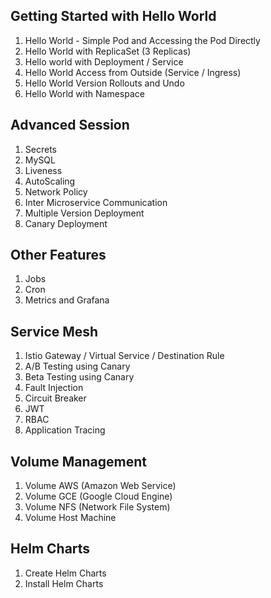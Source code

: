 ## Getting Started with Hello World

1. Hello World - Simple Pod and Accessing the Pod Directly
2. Hello World with ReplicaSet (3 Replicas)
3. Hello world with Deployment / Service
4. Hello World Access from Outside (Service / Ingress)
5. Hello World Version Rollouts and Undo
6. Hello World with Namespace

## Advanced Session

1. Secrets
2. MySQL
3. Liveness
4. AutoScaling
5. Network Policy
6. Inter Microservice Communication
7. Multiple Version Deployment
8. Canary Deployment

## Other Features

1. Jobs
2. Cron
3. Metrics and Grafana

## Service Mesh

1. Istio Gateway / Virtual Service / Destination Rule
2. A/B Testing  using Canary
3. Beta Testing  using Canary
4. Fault Injection
5. Circuit Breaker
6. JWT
7. RBAC
8. Application Tracing

## Volume Management

1. Volume AWS (Amazon Web Service)
2. Volume GCE (Google Cloud Engine)
3. Volume NFS (Network File System)
4. Volume Host Machine

## Helm Charts

1. Create Helm Charts
2. Install Helm Charts

